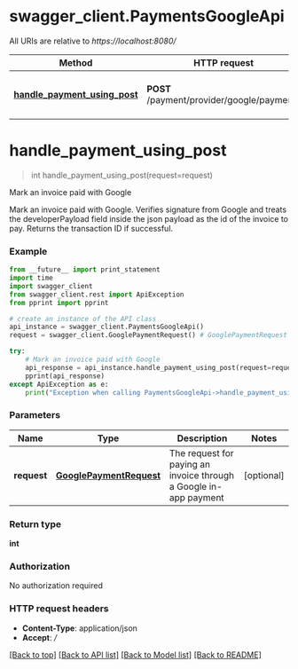 # swagger_client.PaymentsGoogleApi

All URIs are relative to *https://localhost:8080/*

Method | HTTP request | Description
------------- | ------------- | -------------
[**handle_payment_using_post**](PaymentsGoogleApi.md#handle_payment_using_post) | **POST** /payment/provider/google/payments | Mark an invoice paid with Google


# **handle_payment_using_post**
> int handle_payment_using_post(request=request)

Mark an invoice paid with Google

Mark an invoice paid with Google. Verifies signature from Google and treats the developerPayload field inside the json payload as the id of the invoice to pay. Returns the transaction ID if successful.

### Example 
```python
from __future__ import print_statement
import time
import swagger_client
from swagger_client.rest import ApiException
from pprint import pprint

# create an instance of the API class
api_instance = swagger_client.PaymentsGoogleApi()
request = swagger_client.GooglePaymentRequest() # GooglePaymentRequest | The request for paying an invoice through a Google in-app payment (optional)

try: 
    # Mark an invoice paid with Google
    api_response = api_instance.handle_payment_using_post(request=request)
    pprint(api_response)
except ApiException as e:
    print("Exception when calling PaymentsGoogleApi->handle_payment_using_post: %s\n" % e)
```

### Parameters

Name | Type | Description  | Notes
------------- | ------------- | ------------- | -------------
 **request** | [**GooglePaymentRequest**](GooglePaymentRequest.md)| The request for paying an invoice through a Google in-app payment | [optional] 

### Return type

**int**

### Authorization

No authorization required

### HTTP request headers

 - **Content-Type**: application/json
 - **Accept**: */*

[[Back to top]](#) [[Back to API list]](../README.md#documentation-for-api-endpoints) [[Back to Model list]](../README.md#documentation-for-models) [[Back to README]](../README.md)

